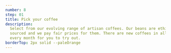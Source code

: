 ```yaml
---
number: 8
step: 01
title: Pick your coffee
description:
  Select from our evolving range of artisan coffees. Our beans are ethically
  sourced and we pay fair prices for them. There are new coffees in all profiles
  every month for you to try out.
borderTop: 2px solid --paleOrange
---
```

